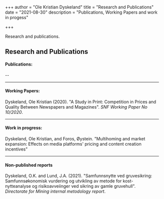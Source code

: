 +++
author = "Ole Kristian Dyskeland"
title = "Research and Publications"
date = "2021-08-30"
description = "Publications, Working Papers and work in progess"

+++

Research and publications.

<!--more-->

## Research and Publications

#### Publications:

--

------

#### Working Papers:

Dyskeland, Ole Kristian (2020). "A Study in Print: Competition in Prices and Quality Between Newspapers and Magazines". *SNF Working Paper No 10/2020*.

------

#### Work in progress:

Dyskeland, Ole Kristian, and Foros, Øystein. "Multihoming and market expansion: Effects on media platforms' pricing and content creation incentives"

------

#### Non-published reports

Dyskeland, O.K. and Lund, J.A. (2021). "Samfunnsnytte ved gruvesikring: Samfunnsøkonomisk vurdering og utvikling av metode for kost-nytteanalyse og risikoavveiinger ved sikring av gamle gruvehull". *Directorate for Mining internal metodology report*.

